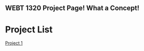 ## WEBT 1320 Project Page! What a Concept!

<h1>Project List</h1>

<a href="project1/images.html" target="_blank">Project 1</a>